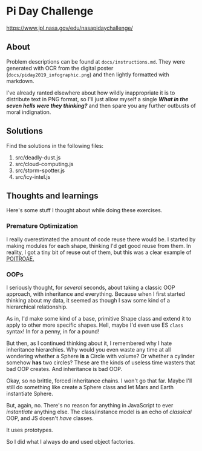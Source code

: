 # Pi Day Challenge

<https://www.jpl.nasa.gov/edu/nasapidaychallenge/>

## About

Problem descriptions can be found at `docs/instructions.md`. They were generated with OCR from the digital poster (`docs/piday2019_infographic.png`) and then lightly formatted with markdown.

I've already ranted elsewhere about how wildly inappropriate it is to distribute text in PNG format, so I'll just allow myself a single ***What in the seven hells were they thinking?*** and then spare you any further outbusts of moral indignation.

## Solutions

Find the solutions in the following files:

1. src/deadly-dust.js
2. src/cloud-computing.js
3. src/storm-spotter.js
4. src/icy-intel.js

## Thoughts and learnings

Here's some stuff I thought about while doing these exercises.

### Premature Optimization

I really overestimated the amount of code reuse there would be. I started by making modules for each shape, thinking I'd get good reuse from them. In reality, I got a tiny bit of reuse out of them, but this was a clear example of <abbr title="Premature Optimization Is The Root Of All Evil">POITROAE.</abbr>

### OOPs

I seriously thought, for *several* seconds, about taking a classic OOP approach, with inheritance and everything. Because when I first started thinking about my data, it seemed as though I saw some kind of a hierarchical relationship.

As in, I'd make some kind of a base, primitive Shape class and extend it to apply to other more specific shapes. Hell, maybe I'd even use ES `class` syntax! In for a penny, in for a pound!

But then, as I continued thinking about it, I remembered why I hate inheritance hierarchies. Why would you even waste any time at all wondering whether a Sphere **is a** Circle with volume? Or whether a cylinder somehow **has** two circles? These are the kinds of useless time wasters that bad OOP creates. And inheritance is bad OOP.

Okay, so no brittle, forced inheritance chains. I won't go that far. Maybe I'll still do something like create a Sphere class and let Mars and Earth instantiate Sphere.

But, again, no. There's no reason for anything in JavaScript to ever *instantiate* anything else. The class/instance model is an echo of *classical* OOP, and JS doesn't *have* classes.

It uses prototypes.

So I did what I always do and used object factories.


